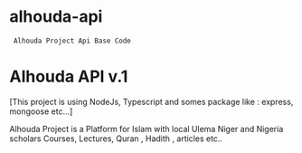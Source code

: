 # alhouda-api
     Alhouda Project Api Base Code 

# Alhouda API v.1 
  [This project is using NodeJs, Typescript and somes package like : express, mongoose etc...]

 Alhouda Project is a Platform for Islam with local Ulema Niger and Nigeria scholars Courses, Lectures, Quran , Hadith , articles etc.. 

